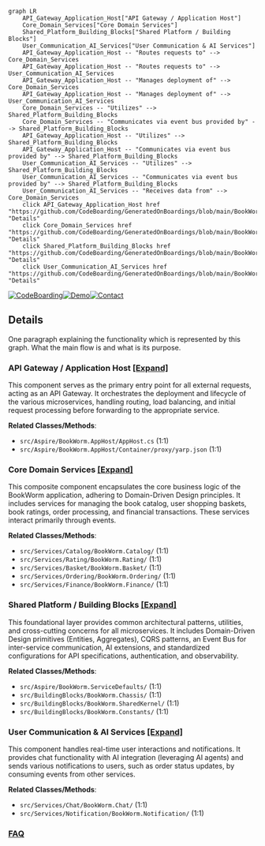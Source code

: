 ```mermaid
graph LR
    API_Gateway_Application_Host["API Gateway / Application Host"]
    Core_Domain_Services["Core Domain Services"]
    Shared_Platform_Building_Blocks["Shared Platform / Building Blocks"]
    User_Communication_AI_Services["User Communication & AI Services"]
    API_Gateway_Application_Host -- "Routes requests to" --> Core_Domain_Services
    API_Gateway_Application_Host -- "Routes requests to" --> User_Communication_AI_Services
    API_Gateway_Application_Host -- "Manages deployment of" --> Core_Domain_Services
    API_Gateway_Application_Host -- "Manages deployment of" --> User_Communication_AI_Services
    Core_Domain_Services -- "Utilizes" --> Shared_Platform_Building_Blocks
    Core_Domain_Services -- "Communicates via event bus provided by" --> Shared_Platform_Building_Blocks
    API_Gateway_Application_Host -- "Utilizes" --> Shared_Platform_Building_Blocks
    API_Gateway_Application_Host -- "Communicates via event bus provided by" --> Shared_Platform_Building_Blocks
    User_Communication_AI_Services -- "Utilizes" --> Shared_Platform_Building_Blocks
    User_Communication_AI_Services -- "Communicates via event bus provided by" --> Shared_Platform_Building_Blocks
    User_Communication_AI_Services -- "Receives data from" --> Core_Domain_Services
    click API_Gateway_Application_Host href "https://github.com/CodeBoarding/GeneratedOnBoardings/blob/main/BookWorm/API_Gateway_Application_Host.md" "Details"
    click Core_Domain_Services href "https://github.com/CodeBoarding/GeneratedOnBoardings/blob/main/BookWorm/Core_Domain_Services.md" "Details"
    click Shared_Platform_Building_Blocks href "https://github.com/CodeBoarding/GeneratedOnBoardings/blob/main/BookWorm/Shared_Platform_Building_Blocks.md" "Details"
    click User_Communication_AI_Services href "https://github.com/CodeBoarding/GeneratedOnBoardings/blob/main/BookWorm/User_Communication_AI_Services.md" "Details"
```

[![CodeBoarding](https://img.shields.io/badge/Generated%20by-CodeBoarding-9cf?style=flat-square)](https://github.com/CodeBoarding/CodeBoarding)[![Demo](https://img.shields.io/badge/Try%20our-Demo-blue?style=flat-square)](https://www.codeboarding.org/demo)[![Contact](https://img.shields.io/badge/Contact%20us%20-%20contact@codeboarding.org-lightgrey?style=flat-square)](mailto:contact@codeboarding.org)

## Details

One paragraph explaining the functionality which is represented by this graph. What the main flow is and what is its purpose.

### API Gateway / Application Host [[Expand]](./API_Gateway_Application_Host.md)
This component serves as the primary entry point for all external requests, acting as an API Gateway. It orchestrates the deployment and lifecycle of the various microservices, handling routing, load balancing, and initial request processing before forwarding to the appropriate service.


**Related Classes/Methods**:

- `src/Aspire/BookWorm.AppHost/AppHost.cs` (1:1)
- `src/Aspire/BookWorm.AppHost/Container/proxy/yarp.json` (1:1)


### Core Domain Services [[Expand]](./Core_Domain_Services.md)
This composite component encapsulates the core business logic of the BookWorm application, adhering to Domain-Driven Design principles. It includes services for managing the book catalog, user shopping baskets, book ratings, order processing, and financial transactions. These services interact primarily through events.


**Related Classes/Methods**:

- `src/Services/Catalog/BookWorm.Catalog/` (1:1)
- `src/Services/Rating/BookWorm.Rating/` (1:1)
- `src/Services/Basket/BookWorm.Basket/` (1:1)
- `src/Services/Ordering/BookWorm.Ordering/` (1:1)
- `src/Services/Finance/BookWorm.Finance/` (1:1)


### Shared Platform / Building Blocks [[Expand]](./Shared_Platform_Building_Blocks.md)
This foundational layer provides common architectural patterns, utilities, and cross-cutting concerns for all microservices. It includes Domain-Driven Design primitives (Entities, Aggregates), CQRS patterns, an Event Bus for inter-service communication, AI extensions, and standardized configurations for API specifications, authentication, and observability.


**Related Classes/Methods**:

- `src/Aspire/BookWorm.ServiceDefaults/` (1:1)
- `src/BuildingBlocks/BookWorm.Chassis/` (1:1)
- `src/BuildingBlocks/BookWorm.SharedKernel/` (1:1)
- `src/BuildingBlocks/BookWorm.Constants/` (1:1)


### User Communication & AI Services [[Expand]](./User_Communication_AI_Services.md)
This component handles real-time user interactions and notifications. It provides chat functionality with AI integration (leveraging AI agents) and sends various notifications to users, such as order status updates, by consuming events from other services.


**Related Classes/Methods**:

- `src/Services/Chat/BookWorm.Chat/` (1:1)
- `src/Services/Notification/BookWorm.Notification/` (1:1)




### [FAQ](https://github.com/CodeBoarding/GeneratedOnBoardings/tree/main?tab=readme-ov-file#faq)
